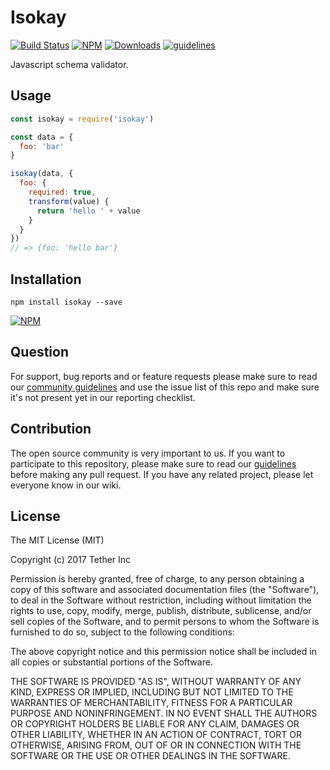 # Isokay

[![Build Status](https://travis-ci.org/tether/isokay.svg?branch=master)](https://travis-ci.org/tether/isokay)
[![NPM](https://img.shields.io/npm/v/isokay.svg)](https://www.npmjs.com/package/isokay)
[![Downloads](https://img.shields.io/npm/dm/isokay.svg)](http://npm-stat.com/charts.html?package=isokay)
[![guidelines](https://tether.github.io/contribution-guide/badge-guidelines.svg)](https://github.com/tether/contribution-guide)

Javascript schema validator.

## Usage

```js
const isokay = require('isokay')

const data = {
  foo: 'bar'
}

isokay(data, {
  foo: {
    required: true,
    transform(value) {
      return 'hello ' + value
    }
  }
})
// => {foo: 'hello bar'}
```

## Installation

```shell
npm install isokay --save
```

[![NPM](https://nodei.co/npm/isokay.png)](https://nodei.co/npm/isokay/)


## Question

For support, bug reports and or feature requests please make sure to read our
<a href="https://github.com/tether/contribution-guide/blob/master/community.md" target="_blank">community guidelines</a> and use the issue list of this repo and make sure it's not present yet in our reporting checklist.

## Contribution

The open source community is very important to us. If you want to participate to this repository, please make sure to read our <a href="https://github.com/tether/contribution-guide" target="_blank">guidelines</a> before making any pull request. If you have any related project, please let everyone know in our wiki.

## License

The MIT License (MIT)

Copyright (c) 2017 Tether Inc

Permission is hereby granted, free of charge, to any person obtaining a copy of this software and associated documentation files (the "Software"), to deal in the Software without restriction, including without limitation the rights to use, copy, modify, merge, publish, distribute, sublicense, and/or sell copies of the Software, and to permit persons to whom the Software is furnished to do so, subject to the following conditions:

The above copyright notice and this permission notice shall be included in all copies or substantial portions of the Software.

THE SOFTWARE IS PROVIDED "AS IS", WITHOUT WARRANTY OF ANY KIND, EXPRESS OR IMPLIED, INCLUDING BUT NOT LIMITED TO THE WARRANTIES OF MERCHANTABILITY, FITNESS FOR A PARTICULAR PURPOSE AND NONINFRINGEMENT. IN NO EVENT SHALL THE AUTHORS OR COPYRIGHT HOLDERS BE LIABLE FOR ANY CLAIM, DAMAGES OR OTHER LIABILITY, WHETHER IN AN ACTION OF CONTRACT, TORT OR OTHERWISE, ARISING FROM, OUT OF OR IN CONNECTION WITH THE SOFTWARE OR THE USE OR OTHER DEALINGS IN THE SOFTWARE.
